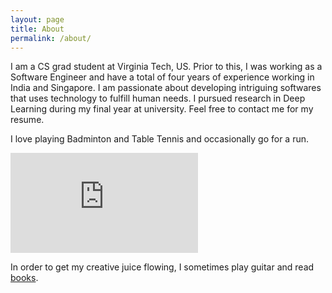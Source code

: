 ```yaml
---
layout: page
title: About
permalink: /about/
---
```


I am a CS grad student at Virginia Tech, US. Prior to this, I was working as a Software Engineer and have a total of four years of experience working in India and Singapore. I am passionate about developing intriguing softwares that uses technology to fulfill human needs. I pursued research in Deep Learning during my final year at university. Feel free to contact me for my resume.

I love playing Badminton and Table Tennis and occasionally go for a run.

<iframe height='160' width='300' frameborder='0' allowtransparency='true' scrolling='no' src='https://www.strava.com/athletes/66925209/activity-summary/04edf21c34b22ce2bccbdbe8da464d60feabe178'></iframe>

In order to get my creative juice flowing, I sometimes play guitar and read [books](https://www.goodreads.com/rghv96).



